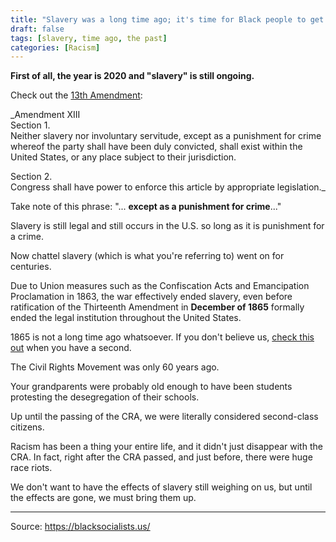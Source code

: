 ```yaml
---
title: "Slavery was a long time ago; it's time for Black people to get over it already. Stop holding on to the past."
draft: false
tags: [slavery, time ago, the past]
categories: [Racism]
---
```


**First of all, the year is 2020 and "slavery" is still ongoing.**  
  
Check out the [13th Amendment](https://www.law.cornell.edu/constitution/amendmentxiii):  
  
_Amendment XIII  
Section 1.  
Neither slavery nor involuntary servitude, except as a punishment for crime whereof the party shall have been duly convicted, shall exist within the United States, or any place subject to their jurisdiction.  
  
Section 2.  
Congress shall have power to enforce this article by appropriate legislation._  
  
Take note of this phrase: "... **except as a punishment for crime**..."  
  
Slavery is still legal and still occurs in the U.S. so long as it is punishment for a crime.  
  
Now chattel slavery (which is what you're referring to) went on for centuries.  
  
Due to Union measures such as the Confiscation Acts and Emancipation Proclamation in 1863, the war effectively ended slavery, even before ratification of the Thirteenth Amendment in **December of 1865** formally ended the legal institution throughout the United States.  
  
1865 is not a long time ago whatsoever. If you don't believe us, [check this out](https://waitbutwhy.com/2013/08/putting-time-in-perspective.html) when you have a second.  
  
The Civil Rights Movement was only 60 years ago.  
  
Your grandparents were probably old enough to have been students protesting the desegregation of their schools.  
  
Up until the passing of the CRA, we were literally considered second-class citizens.  
  
Racism has been a thing your entire life, and it didn't just disappear with the CRA. In fact, right after the CRA passed, and just before, there were huge race riots.  
  
We don't want to have the effects of slavery still weighing on us, but until the effects are gone, we must bring them up.

----
Source: https://blacksocialists.us/

